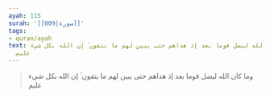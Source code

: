 ```yaml
---
ayah: 115
surah: '[[009|سورة]]'
tags:
- quran/ayah
text: وما كان الله ليضل قوما بعد إذ هداهم حتى يبين لهم ما يتقون ۚ إن الله بكل شيء
  عليم
---
```

> وما كان الله ليضل قوما بعد إذ هداهم حتى يبين لهم ما يتقون ۚ إن الله بكل شيء عليم
